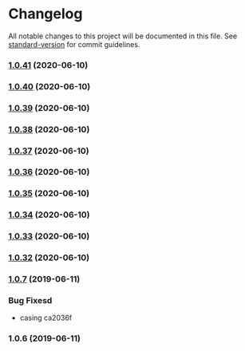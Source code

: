 # Changelog

All notable changes to this project will be documented in this file. See [standard-version](https://github.com/conventional-changelog/standard-version) for commit guidelines.

### [1.0.41](https://github.com/medikoo/package-local-test/compare/v1.0.35...v1.0.41) (2020-06-10)

### [1.0.40](https://github.com/medikoo/package-local-test/compare/v1.0.35...v1.0.40) (2020-06-10)

### [1.0.39](https://github.com/medikoo/package-local-test/compare/v1.0.35...v1.0.39) (2020-06-10)

### [1.0.38](https://github.com/medikoo/package-local-test/compare/v1.0.35...v1.0.38) (2020-06-10)

### [1.0.37](https://github.com/medikoo/package-local-test/compare/v1.0.35...v1.0.37) (2020-06-10)

### [1.0.36](https://github.com/medikoo/package-local-test/compare/v1.0.34...v1.0.36) (2020-06-10)

### [1.0.35](https://github.com/medikoo/package-local-test/compare/v1.0.34...v1.0.35) (2020-06-10)

### [1.0.34](https://github.com/medikoo/es5-ext/compare/v1.0.33...v1.0.34) (2020-06-10)

### [1.0.33](https://github.com/medikoo/es5-ext/compare/v1.0.32...v1.0.33) (2020-06-10)

### [1.0.32](https://github.com/medikoo/es5-ext/compare/v1.0.31...v1.0.32) (2020-06-10)

### [1.0.7](///compare/v1.0.6...v1.0.7) (2019-06-11)

### Bug Fixesd

- casing ca2036f

### 1.0.6 (2019-06-11)
